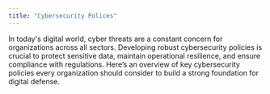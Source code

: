 ```yaml
---
title: "Cybersecurity Polices"
---
```


In today's digital world, cyber threats are a constant concern for organizations across all sectors. Developing robust cybersecurity policies is crucial to protect sensitive data, maintain operational resilience, and ensure compliance with regulations. Here’s an overview of key cybersecurity policies every organization should consider to build a strong foundation for digital defense.
